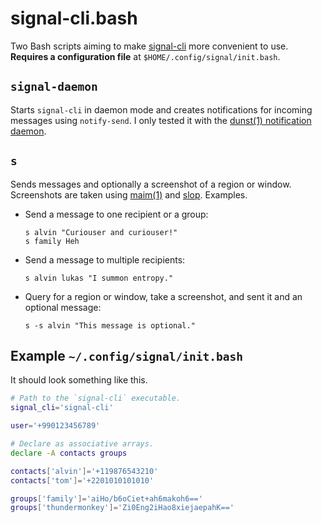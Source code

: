 # signal-cli.bash

Two Bash scripts aiming to make [signal-cli][1] more convenient to use.  **Requires a
configuration file** at `$HOME/.config/signal/init.bash`.

## `signal-daemon`
Starts `signal-cli` in daemon mode and creates notifications for incoming messages using
`notify-send`.  I only tested it with the [dunst(1) notification daemon][2].

## `s`
Sends messages and optionally a screenshot of a region or window.  Screenshots are taken
using [maim(1)][3] and [slop][4].  Examples.

*   Send a message to one recipient or a group:

        s alvin "Curiouser and curiouser!"
        s family Heh
*   Send a message to multiple recipients:

        s alvin lukas "I summon entropy."
*   Query for a region or window, take a screenshot, and sent it and an optional message:

        s -s alvin "This message is optional."

## Example `~/.config/signal/init.bash`
It should look something like this.

```bash
# Path to the `signal-cli` executable.
signal_cli='signal-cli'

user='+990123456789'

# Declare as associative arrays.
declare -A contacts groups

contacts['alvin']='+119876543210'
contacts['tom']='+2201010101010'

groups['family']='aiHo/b6oCiet+ah6makoh6=='
groups['thundermonkey']='Zi0Eng2iHao8xiejaepahK=='
```

[1]: https://github.com/AsamK/signal-cli
[2]: https://github.com/dunst-project/dunst
[3]: https://github.com/naelstrof/maim
[4]: https://github.com/naelstrof/slop

<!-- vim: set tw=90 sts=-1 sw=4 et spell: -->
